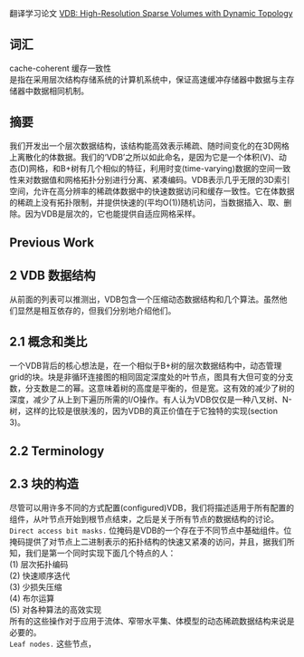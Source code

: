 翻译学习论文 [VDB: High-Resolution Sparse Volumes with Dynamic Topology](http://www.museth.org/Ken/Publications_files/Museth_TOG13.pdf)  
## 词汇
cache-coherent 缓存一致性  
是指在采用层次结构存储系统的计算机系统中，保证高速缓冲存储器中数据与主存储器中数据相同机制。
## 摘要
我们开发出一个层次数据结构，该结构能高效表示稀疏、随时间变化的在3D网格上离散化的体数据。我们的‘VDB’之所以如此命名，是因为它是一个体积(V)、动态(D)网格，和B+树有几个相似的特征，利用时变(time-varying)数据的空间一致性来对数据值和网格拓扑分别进行分离、紧凑编码。VDB表示几乎无限的3D索引空间，允许在高分辨率的稀疏体数据中的快速数据访问和缓存一致性。它在体数据的稀疏上没有拓扑限制，并提供快速的(平均O(1))随机访问，当数据插入、取、删除。因为VDB是层次的，它也能提供自适应网格采样。
## Previous Work
## 2 VDB 数据结构
从前面的列表可以推测出，VDB包含一个压缩动态数据结构和几个算法。虽然他们显然是相互依存的，但我们分别地介绍他们。
## 2.1 概念和类比
一个VDB背后的核心想法是，在一个相似于B+树的层次数据结构中，动态管理grid的块。块是非循环连接图的相同固定深度处的叶节点，图具有大但可变的分支数，分支数是二的幂。这意味着树的高度是平衡的，但是宽。这有效的减少了树的深度，减少了从上到下遍历所需的I/O操作。有人认为VDB仅仅是一种八叉树、N-树，这样的比较是很肤浅的，因为VDB的真正价值在于它独特的实现(section 3)。  
## 2.2 Terminology
## 2.3 块的构造
尽管可以用许多不同的方式配置(configured)VDB，我们将描述适用于所有配置的组件，从叶节点开始到根节点结束，之后是关于所有节点的数据结构的讨论。  
`Direct access bit masks.` 位掩码是VDB的一个存在于不同节点中基础组件。位掩码提供了对节点上二进制表示的拓扑结构的快速又紧凑的访问，并且，据我们所知，我们是第一个同时实现下面几个特点的人：  
(1) 层次拓扑编码  
(2) 快速顺序迭代  
(3) 少损失压缩  
(4) 布尔运算  
(5) 对各种算法的高效实现  
所有的这些操作对于应用于流体、窄带水平集、体模型的动态稀疏数据结构来说是必要的。  
`Leaf nodes.` 这些节点，